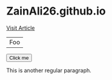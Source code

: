 # ZainAli26.github.io

<a href="https://zainali26.github.io/index">Visit Article</a>
<table>
    <tr>
        <td>Foo</td>
    </tr>
</table>
<button onclick="myFunction()">Click me</button>

<script>
function myFunction() {
  document.getElementById("demo").style.color = "red";
}
</script>

This is another regular paragraph.
